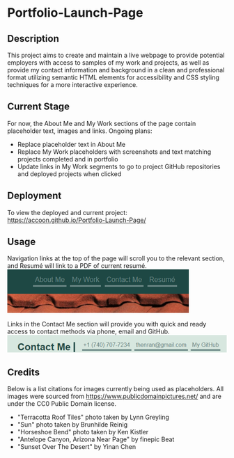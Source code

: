 # Portfolio-Launch-Page
## Description
This project aims to create and maintain a live webpage to provide potential employers with access to samples of my work and projects, as well as provide my contact information and background in a clean and professional format utilizing semantic HTML elements for accessibility and CSS styling techniques for a more interactive experience.

## Current Stage
For now, the About Me and My Work sections of the page contain placeholder text, images and links.
Ongoing plans:
- Replace placeholder text in About Me
- Replace My Work placeholders with screenshots and text matching projects completed and in portfolio
- Update links in My Work segments to go to project GitHub repositories and deployed projects when clicked

## Deployment
To view the deployed and current project: https://accoon.github.io/Portfolio-Launch-Page/

## Usage
Navigation links at the top of the page will scroll you to the relevant section, and Resumé will link to a PDF of current resumé.
![nav-example](assets/images/navExample.png)

Links in the Contact Me section will provide you with quick and ready access to contact methods via phone, email and GitHub.
![contact-example](assets/images/contactExample.png)

## Credits
Below is a list citations for images currently being used as placeholders. All images were sourced from https://www.publicdomainpictures.net/ and are under the CC0 Public Domain license.

- "Terracotta Roof Tiles" photo taken by Lynn Greyling
- "Sun" photo taken by Brunhilde Reinig
- "Horseshoe Bend" photo taken by Ken Kistler
- "Antelope Canyon, Arizona Near Page" by finepic Beat
- "Sunset Over The Desert" by Yinan Chen